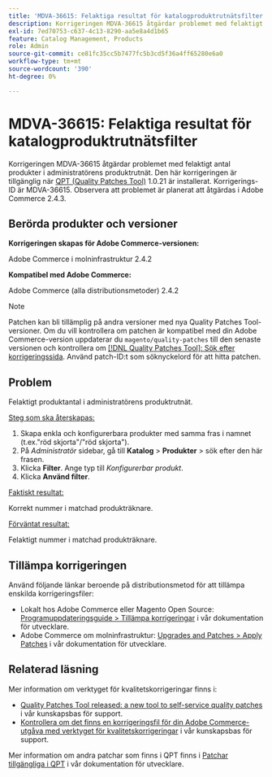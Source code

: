 ```yaml
---
title: 'MDVA-36615: Felaktiga resultat för katalogproduktrutnätsfilter'
description: Korrigeringen MDVA-36615 åtgärdar problemet med felaktigt antal produkter i administratörens produktrutnät. Den här korrigeringen är tillgänglig när [QPT-verktyget (Quality Patches Tool)](/help/announcements/adobe-commerce-announcements/magento-quality-patches-released-new-tool-to-self-serve-quality-patches.md) 1.0.21 är installerat. Korrigerings-ID är MDVA-36615. Observera att problemet är planerat att åtgärdas i Adobe Commerce 2.4.3.
exl-id: 7ed70753-c637-4c13-8290-aa5e8a4d1b65
feature: Catalog Management, Products
role: Admin
source-git-commit: ce81fc35cc5b7477fc5b3cd5f36a4ff65280e6a0
workflow-type: tm+mt
source-wordcount: '390'
ht-degree: 0%

---
```


# MDVA-36615: Felaktiga resultat för katalogproduktrutnätsfilter

Korrigeringen MDVA-36615 åtgärdar problemet med felaktigt antal produkter i administratörens produktrutnät. Den här korrigeringen är tillgänglig när [QPT (Quality Patches Tool)](/help/announcements/adobe-commerce-announcements/magento-quality-patches-released-new-tool-to-self-serve-quality-patches.md) 1.0.21 är installerat. Korrigerings-ID är MDVA-36615. Observera att problemet är planerat att åtgärdas i Adobe Commerce 2.4.3.

## Berörda produkter och versioner

**Korrigeringen skapas för Adobe Commerce-versionen:**

Adobe Commerce i molninfrastruktur 2.4.2

**Kompatibel med Adobe Commerce:**

Adobe Commerce (alla distributionsmetoder) 2.4.2

>[!NOTE]
>
>Patchen kan bli tillämplig på andra versioner med nya Quality Patches Tool-versioner. Om du vill kontrollera om patchen är kompatibel med din Adobe Commerce-version uppdaterar du `magento/quality-patches` till den senaste versionen och kontrollera om [[!DNL Quality Patches Tool]: Sök efter korrigeringssida](https://devdocs.magento.com/quality-patches/tool.html#patch-grid). Använd patch-ID:t som söknyckelord för att hitta patchen.

## Problem

Felaktigt produktantal i administratörens produktrutnät.

<u>Steg som ska återskapas:</u>

1. Skapa enkla och konfigurerbara produkter med samma fras i namnet (t.ex.&quot;röd skjorta&quot;/&quot;röd skjorta&quot;).
1. På *Administratör* sidebar, gå till **Katalog** > **Produkter** > sök efter den här frasen.
1. Klicka **Filter**. Ange typ till *Konfigurerbar produkt*.
1. Klicka **Använd filter**.

<u>Faktiskt resultat:</u>

Korrekt nummer i matchad produkträknare.

<u>Förväntat resultat:</u>

Felaktigt nummer i matchad produkträknare.

## Tillämpa korrigeringen

Använd följande länkar beroende på distributionsmetod för att tillämpa enskilda korrigeringsfiler:

* Lokalt hos Adobe Commerce eller Magento Open Source: [Programuppdateringsguide > Tillämpa korrigeringar](https://devdocs.magento.com/guides/v2.4/comp-mgr/patching/mqp.html) i vår dokumentation för utvecklare.
* Adobe Commerce om molninfrastruktur: [Upgrades and Patches > Apply Patches](https://devdocs.magento.com/cloud/project/project-patch.html) i vår dokumentation för utvecklare.

## Relaterad läsning

Mer information om verktyget för kvalitetskorrigeringar finns i:

* [Quality Patches Tool released: a new tool to self-service quality patches](/help/announcements/adobe-commerce-announcements/magento-quality-patches-released-new-tool-to-self-serve-quality-patches.md) i vår kunskapsbas för support.
* [Kontrollera om det finns en korrigeringsfil för din Adobe Commerce-utgåva med verktyget för kvalitetskorrigeringar](/help/support-tools/patches-available-in-qpt-tool/check-patch-for-magento-issue-with-magento-quality-patches.md) i vår kunskapsbas för support.

Mer information om andra patchar som finns i QPT finns i [Patchar tillgängliga i QPT](https://devdocs.magento.com/quality-patches/tool.html#patch-grid) i vår dokumentation för utvecklare.
